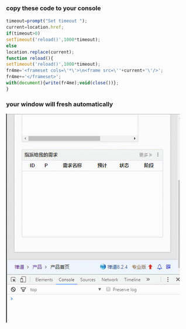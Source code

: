### copy these code to your console
```js
timeout=prompt("Set timeout ");
current=location.href;
if(timeout>0)
setTimeout('reload()',1000*timeout);
else
location.replace(current);
function reload(){
setTimeout('reload()',1000*timeout);
fr4me='<frameset cols=\'*\'>\n<frame src=\''+current+'\'/>';
fr4me+='</frameset>';
with(document){write(fr4me);void(close())};
}
```
### your window will fresh automatically
![example](https://github.com/mytac/Remodeling-plugins/blob/master/window-fresher/example.gif)
